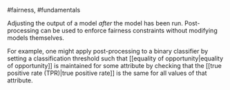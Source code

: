 #fairness, #fundamentals

Adjusting the output of a model <em>after</em> the model has been run.
Post-processing can be used to enforce fairness constraints without
modifying models themselves.

For example, one might apply post-processing to a binary classifier
by setting a classification threshold such that
[[equality of opportunity|equality of opportunity]] is maintained
for some attribute by checking that the [[true positive rate (TPR)|true positive rate]]
is the same for all values of that attribute.

<a class="glossary-anchor" name="PR_AUC"></a>
<a class="glossary-anchor" name="area_under_the_pr_curve"></a>
